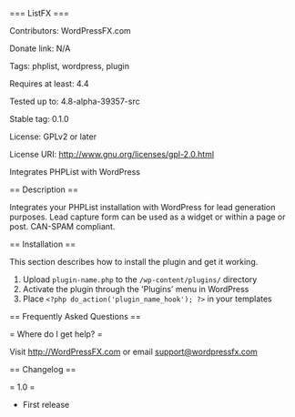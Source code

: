 === ListFX ===

Contributors: WordPressFX.com

Donate link: N/A

Tags: phplist, wordpress, plugin

Requires at least: 4.4

Tested up to: 4.8-alpha-39357-src

Stable tag: 0.1.0

License: GPLv2 or later

License URI: http://www.gnu.org/licenses/gpl-2.0.html

Integrates PHPList with WordPress

== Description ==

Integrates your PHPList installation with WordPress for lead generation purposes.  Lead capture form can be used as a widget or within a page or post.  CAN-SPAM compliant.

== Installation ==

This section describes how to install the plugin and get it working.

1. Upload `plugin-name.php` to the `/wp-content/plugins/` directory
1. Activate the plugin through the 'Plugins' menu in WordPress
1. Place `<?php do_action('plugin_name_hook'); ?>` in your templates

== Frequently Asked Questions ==

= Where do I get help? =

Visit http://WordPressFX.com or email support@wordpressfx.com

== Changelog ==

= 1.0 =
* First release

